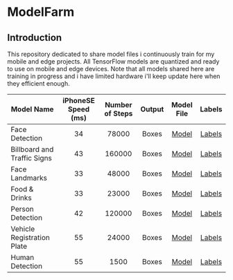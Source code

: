 # ModelFarm

## Introduction  
This repository dedicated to share model files i continuously train for my mobile and edge projects. All TensorFlow models are quantized and ready to use on mobile and edge devices. Note that all models shared here are training in progress and i have limited hardware i'll keep update here when they efficient enough.


| Model Name  | iPhoneSE Speed (ms)  | Number of Steps | Output | Model File | Labels |  
| ------------ | :--------------: | :--------------: | :--------------: | :--------------: | :--------------: |
| Face Detection | 34 | 78000 | Boxes |[Model](https://github.com/erkansirin/ModelFarm/raw/master/ThinkerFarmModel/face_detection_iter_78000.tflite)|[Labels](https://github.com/erkansirin/ModelFarm/raw/master/ThinkerFarmModel/face_detection_iter_78000.txt)|  
| Billboard and Traffic Signs   | 43 | 160000 | Boxes |[Model](https://github.com/erkansirin/ModelFarm/raw/master/ThinkerFarmModel/billboard_detector_iter_160000.tflite)|[Labels](https://github.com/erkansirin/ModelFarm/raw/master/ThinkerFarmModel/billboard_detector_iter_160000.txt)|  
| Face Landmarks | 33 | 48000 | Boxes |[Model](https://github.com/erkansirin/ModelFarm/raw/master/ThinkerFarmModel/facelandmark.tflite)|[Labels](https://github.com/erkansirin/ModelFarm/raw/master/ThinkerFarmModel/facelandmark.txt)|  
| Food & Drinks | 33 | 23000 | Boxes |[Model](https://github.com/erkansirin/ModelFarm/raw/master/ThinkerFarmModel/food_and_drink.tflite)|[Labels](https://github.com/erkansirin/ModelFarm/raw/master/ThinkerFarmModel/food_and_drink.txt)|  
| Person Detection | 42 | 120000 | Boxes |[Model](https://github.com/erkansirin/ModelFarm/raw/master/ThinkerFarmModel/person_detection_thinkerfarm.tflite)|[Labels](https://github.com/erkansirin/ModelFarm/raw/master/ThinkerFarmModel/person_detection_thinkerfarm.txt)|
| Vehicle Registration Plate | 55 | 24000 | Boxes |[Model](https://github.com/erkansirin/ModelFarm/raw/master/ThinkerFarmModel/plate_detector_iter_24000.tflite)|[Labels](https://github.com/erkansirin/ModelFarm/raw/master/ThinkerFarmModel/plate_detector_iter_24000.txt)|  
| Human Detection | 55 | 1500 | Boxes |[Model](https://github.com/erkansirin/ModelFarm/raw/master/ThinkerFarmModel/human_detection_thinkerfarm.tflite.tflite)|[Labels](https://github.com/erkansirin/ModelFarm/raw/master/ThinkerFarmModel/human_detection_thinkerfarm.txt)|
